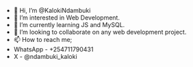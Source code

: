 - 👋 Hi, I’m @KalokiNdambuki
- 👀 I’m interested in Web Development.
- 🌱 I’m currently learning JS and MySQL.
- 💞️ I’m looking to collaborate on any web development project.
- 📫 How to reach me;
- WhatsApp - +254711790431
- X - @ndambuki_kaloki
